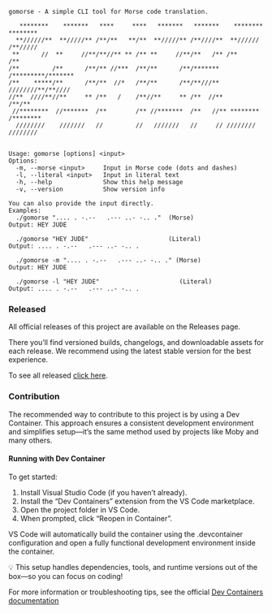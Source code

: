 ```
gomorse - A simple CLI tool for Morse code translation.

   ********    *******   ****     ****   *******   *******    ******** ********
  **//////**  **/////** /**/**   **/**  **/////** /**////**  **////// /**///// 
 **      //  **     //**/**//** ** /** **     //**/**   /** /**       /**      
/**         /**      /**/** //***  /**/**      /**/*******  /*********/******* 
/**    *****/**      /**/**  //*   /**/**      /**/**///**  ////////**/**////  
//**  ////**//**     ** /**   /    /**//**     ** /**  //**        /**/**      
 //********  //*******  /**        /** //*******  /**   //** ******** /********
  ////////    ///////   //         //   ///////   //     // ////////  //////// 


Usage: gomorse [options] <input>
Options:
  -m, --morse <input>     Input in Morse code (dots and dashes)
  -l, --literal <input>   Input in literal text
  -h, --help              Show this help message
  -v, --version           Show version info

You can also provide the input directly.
Examples:
  ./gomorse ".... . -.--   .--- ..- -.. ."  (Morse)
Output: HEY JUDE

  ./gomorse "HEY JUDE"                      (Literal)
Output: .... . -.--   .--- ..- -.. .

  ./gomorse -m ".... . -.--   .--- ..- -.. ." (Morse)
Output: HEY JUDE

  ./gomorse -l "HEY JUDE"                      (Literal)
Output: .... . -.--   .--- ..- -.. .
```

### Released

All official releases of this project are available on the Releases page.

There you’ll find versioned builds, changelogs, and downloadable assets for each release. We recommend using the latest stable version for the best experience.

To see all released [click here](https://github.com/ovvesley/gomorse/releases).

### Contribution

The recommended way to contribute to this project is by using a Dev Container. This approach ensures a consistent development environment and simplifies setup—it’s the same method used by projects like Moby and many others.

#### Running with Dev Container

To get started:
1.	Install Visual Studio Code (if you haven’t already).
2.	Install the “Dev Containers” extension from the VS Code marketplace.
3.	Open the project folder in VS Code.
4.	When prompted, click “Reopen in Container”.

VS Code will automatically build the container using the .devcontainer configuration and open a fully functional development environment inside the container.

💡 This setup handles dependencies, tools, and runtime versions out of the box—so you can focus on coding!

For more information or troubleshooting tips, see the official [Dev Containers documentation](https://code.visualstudio.com/docs/devcontainers/containers)

